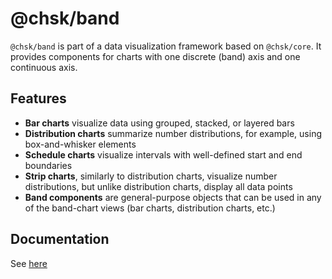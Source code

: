 # @chsk/band

`@chsk/band` is part of a data visualization framework based on `@chsk/core`.
It provides components for charts with one discrete (band) axis and one
continuous axis.

## Features

-   **Bar charts** visualize data using grouped, stacked, or layered bars
-   **Distribution charts** summarize number distributions, for example, using
    box-and-whisker elements
-   **Schedule charts** visualize intervals with well-defined start and end
    boundaries
-   **Strip charts**, similarly to distribution charts, visualize number
    distributions, but unlike distribution charts, display all data points
-   **Band components** are general-purpose objects that can be used in
    any of the band-chart views (bar charts, distribution charts, etc.)

## Documentation

See [here](https://tkonopka.github.io/chsk/?path=/docs/addons-band-overview--page)

